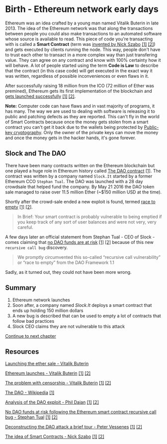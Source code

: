 # Birth - Ethereum network early days

Ethereum was an idea crafted by a young man named Vitalik Buterin in late 2013. The idea of the Ethereum network was that along the
transactions between people you could also make transactions to an automated software whose source is available to read. This piece of code
you're transacting with is called a **Smart Contract** (term was [invented by Nick Szabo](https://nakamotoinstitute.org/the-idea-of-smart-contracts/) [[1]](http://archive.is/voVlL) [[2]](https://web.archive.org/web/20180808133426/https://nakamotoinstitute.org/the-idea-of-smart-contracts/))
and gets executed by clients running the node.
This way, people don't have to trust each other to transact in a more complex way than just transfering value.
They can agree on any contract and know with 100% certainty how it will behave. A lot of people started
using the term **Code is Law** to describe that the contract (in this case code) will get executed in the exact way it was written,
regardless of possible inconveniences or even flaws in it.

After successfully raising 18 million from the ICO (72 million of Ether was premined), Ethereum gets its first implementation of the blockchain and
[gets launched successfully](https://blog.ethereum.org/2015/07/30/ethereum-launches/) [[1]](https://web.archive.org/web/20181202012716/https://blog.ethereum.org/2015/07/30/ethereum-launches/) [[2]](http://archive.is/OQbuY).


**Note:** Computer code can have flaws and in vast majority of programs, it has many. The way we are used to dealing with software is releasing
it to public and patching defects as they are reported. This can't fly in the world of Smart Contracts because once the money gets stolen from a
smart contract you can't get it back due to the wallets being protected by
[Public-key cryptography](https://en.wikipedia.org/wiki/Public-key_cryptography). Only the owner of the private keys can move the money and once
the money gets in the hacker hands, it's gone forever.


## Slock and The DAO

There have been many contracts written on the Ethereum blockchain but one played a huge role in Ethereum history called
[The DAO contract](https://en.wikipedia.org/wiki/The_DAO_(organization)) [[1]](https://web.archive.org/web/20180629084649/https://en.wikipedia.org/wiki/The_DAO_(organization)).
The contract was written by a company named `Slock.It` started by a former Ethereum CCO `Stephan Tual`. The DAO was launched with a 28 day
crowdsale that helped fund the company. By May 21 2016 the DAO token sale managed to raise over 11.5 million Ether (~$150 million USD at the time).



Shortly after the crowd-sale ended a new exploit is found, termed [race to empty](https://vessenes.com/more-ethereum-attacks-race-to-empty-is-the-real-deal/) [[1]](https://web.archive.org/web/20181202194926/https://vessenes.com/more-ethereum-attacks-race-to-empty-is-the-real-deal/) [[2]](http://archive.is/Sz7cT).
> In Brief: Your smart contract is probably vulnerable to being emptied if you keep track of any sort of user balances and were not very, very careful.

A few days later an official statement from Stephan Tual - CEO of Slock - comes claiming that
[no DAO funds are at risk](https://blog.slock.it/no-dao-funds-at-risk-following-the-ethereum-smart-contract-recursive-call-bug-discovery-29f482d348b) [[1]](https://web.archive.org/web/20180823103440/https://blog.slock.it/no-dao-funds-at-risk-following-the-ethereum-smart-contract-recursive-call-bug-discovery-29f482d348b?gi=38eed1977174) [[2]](http://archive.is/fmYHI) because of this new `recursive call bug` discovery.

> We promptly circumvented this so-called “recursive call vulnerability” or “race to empty” from the DAO Framework 1.1 

Sadly, as it turned out, they could not have been more wrong.

## Summary

1. Ethereum network launches
2. Soon after, a company named *Slock.It* deploys a smart contract that ends up holding 150 million dollars
3. A new bug is described that can be used to empty a lot of contracts that follow bad practices
4. Slock CEO claims they are not vulnerable to this attack

[Continue to next chapter](struggle.md)


## Resources

[Launching the ether sale - Vitalik Buterin](https://blog.ethereum.org/2014/07/22/launching-the-ether-sale/)

[Ethereum launches - Vitalik Buterin](https://blog.ethereum.org/2015/07/30/ethereum-launches/) [[1]](https://web.archive.org/web/20181202012716/https://blog.ethereum.org/2015/07/30/ethereum-launches/) [[2]](http://archive.is/OQbuY)

[The problem with censorship - Vitalik Buterin](https://blog.ethereum.org/2015/06/06/the-problem-of-censorship/) [[1]](http://archive.is/cOqBY) [[2]](https://web.archive.org/web/20180329023550/https://blog.ethereum.org/2015/06/06/the-problem-of-censorship/)

[The DAO - Wikipedia](https://en.wikipedia.org/wiki/The_DAO_(organization)) [[1]](https://web.archive.org/web/20180629084649/https://en.wikipedia.org/wiki/The_DAO_(organization))

[Analysis of the DAO exploit - Phil Daian](http://hackingdistributed.com/2016/06/18/analysis-of-the-dao-exploit/) [[1]](http://archive.is/UkyDr) [[2]](https://web.archive.org/web/20181128191052/http://hackingdistributed.com/2016/06/18/analysis-of-the-dao-exploit/)

[No DAO funds at risk following the Ethereum smart contract recursive call bug - Stephan Tual](https://blog.slock.it/no-dao-funds-at-risk-following-the-ethereum-smart-contract-recursive-call-bug-discovery-29f482d348) [[1]](https://web.archive.org/web/20180823103440/https://blog.slock.it/no-dao-funds-at-risk-following-the-ethereum-smart-contract-recursive-call-bug-discovery-29f482d348b?gi=38eed1977174) [[2]](http://archive.is/fmYHI)

[Deconstructing the DAO attack a brief tour - Peter Vessenes](https://vessenes.com/deconstructing-thedao-attack-a-brief-code-tour/) [[1]](https://web.archive.org/web/20181202194926/https://vessenes.com/more-ethereum-attacks-race-to-empty-is-the-real-deal/) [[2]](http://archive.is/Sz7cT)

[The idea of Smart Contracts - Nick Szabo](https://nakamotoinstitute.org/the-idea-of-smart-contracts/) [[1]](http://archive.is/voVlL) [[2]](https://web.archive.org/web/20180808133426/https://nakamotoinstitute.org/the-idea-of-smart-contracts/)
